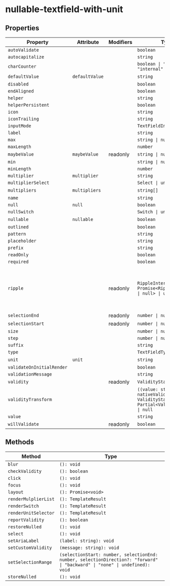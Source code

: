# nullable-textfield-with-unit

## Properties

| Property                  | Attribute      | Modifiers | Type                                             | Default | Description                                      |
|---------------------------|----------------|-----------|--------------------------------------------------|---------|--------------------------------------------------|
| `autoValidate`            |                |           | `boolean`                                        |         |                                                  |
| `autocapitalize`          |                |           | `string`                                         |         |                                                  |
| `charCounter`             |                |           | `boolean \| "external" \| "internal"`            |         |                                                  |
| `defaultValue`            | `defaultValue` |           | `string`                                         | ""      |                                                  |
| `disabled`                |                |           | `boolean`                                        |         |                                                  |
| `endAligned`              |                |           | `boolean`                                        |         |                                                  |
| `helper`                  |                |           | `string`                                         |         |                                                  |
| `helperPersistent`        |                |           | `boolean`                                        |         |                                                  |
| `icon`                    |                |           | `string`                                         |         |                                                  |
| `iconTrailing`            |                |           | `string`                                         |         |                                                  |
| `inputMode`               |                |           | `TextFieldInputMode`                             |         |                                                  |
| `label`                   |                |           | `string`                                         |         |                                                  |
| `max`                     |                |           | `string \| number`                               |         |                                                  |
| `maxLength`               |                |           | `number`                                         |         |                                                  |
| `maybeValue`              | `maybeValue`   | readonly  | `string \| null`                                 |         |                                                  |
| `min`                     |                |           | `string \| number`                               |         |                                                  |
| `minLength`               |                |           | `number`                                         |         |                                                  |
| `multiplier`              | `multiplier`   |           | `string`                                         |         |                                                  |
| `multiplierSelect`        |                |           | `Select \| undefined`                            |         |                                                  |
| `multipliers`             | `multipliers`  |           | `string[]`                                       | [""]    |                                                  |
| `name`                    |                |           | `string`                                         |         |                                                  |
| `null`                    | `null`         |           | `boolean`                                        |         |                                                  |
| `nullSwitch`              |                |           | `Switch \| undefined`                            |         |                                                  |
| `nullable`                | `nullable`     |           | `boolean`                                        | false   |                                                  |
| `outlined`                |                |           | `boolean`                                        |         |                                                  |
| `pattern`                 |                |           | `string`                                         |         |                                                  |
| `placeholder`             |                |           | `string`                                         |         |                                                  |
| `prefix`                  |                |           | `string`                                         |         |                                                  |
| `readOnly`                |                |           | `boolean`                                        |         |                                                  |
| `required`                |                |           | `boolean`                                        |         |                                                  |
| `ripple`                  |                | readonly  | `RippleInterface \| Promise<RippleInterface \| null> \| undefined` |         | Implement ripple getter for Ripple integration with mwc-formfield |
| `selectionEnd`            |                | readonly  | `number \| null`                                 |         |                                                  |
| `selectionStart`          |                | readonly  | `number \| null`                                 |         |                                                  |
| `size`                    |                |           | `number \| null`                                 |         |                                                  |
| `step`                    |                |           | `number \| null`                                 |         |                                                  |
| `suffix`                  |                |           | `string`                                         |         |                                                  |
| `type`                    |                |           | `TextFieldType`                                  |         |                                                  |
| `unit`                    | `unit`         |           | `string`                                         | ""      |                                                  |
| `validateOnInitialRender` |                |           | `boolean`                                        |         |                                                  |
| `validationMessage`       |                |           | `string`                                         |         |                                                  |
| `validity`                |                | readonly  | `ValidityState`                                  |         |                                                  |
| `validityTransform`       |                |           | `((value: string, nativeValidity: ValidityState) => Partial<ValidityState>) \| null` |         |                                                  |
| `value`                   |                |           | `string`                                         |         |                                                  |
| `willValidate`            |                | readonly  | `boolean`                                        |         |                                                  |

## Methods

| Method               | Type                                             |
|----------------------|--------------------------------------------------|
| `blur`               | `(): void`                                       |
| `checkValidity`      | `(): boolean`                                    |
| `click`              | `(): void`                                       |
| `focus`              | `(): void`                                       |
| `layout`             | `(): Promise<void>`                              |
| `renderMulplierList` | `(): TemplateResult`                             |
| `renderSwitch`       | `(): TemplateResult`                             |
| `renderUnitSelector` | `(): TemplateResult`                             |
| `reportValidity`     | `(): boolean`                                    |
| `restoreNulled`      | `(): void`                                       |
| `select`             | `(): void`                                       |
| `setAriaLabel`       | `(label: string): void`                          |
| `setCustomValidity`  | `(message: string): void`                        |
| `setSelectionRange`  | `(selectionStart: number, selectionEnd: number, selectionDirection?: "forward" \| "backward" \| "none" \| undefined): void` |
| `storeNulled`        | `(): void`                                       |
